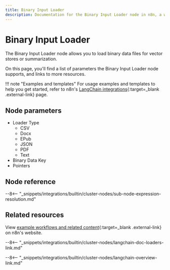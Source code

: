 ```yaml
---
title: Binary Input Loader
description: Documentation for the Binary Input Loader node in n8n, a workflow automation platform. Includes details of operations and configuration, and links to examples and credentials information.
---
```


# Binary Input Loader

The Binary Input Loader node allows you to load binary data files for vector stores or summarization.

On this page, you'll find a list of parameters the Binary Input Loader node supports, and links to more resources.

!!! note "Examples and templates"
	For usage examples and templates to help you get started, refer to n8n's [LangChain integrations](https://n8n.io/integrations/binary-input-loader/){:target=_blank .external-link} page.
	
## Node parameters

* Loader Type
	* CSV
	* Docx
	* EPub
	* JSON
	* PDF
	* Text
* Binary Data Key
* Pointers

## Node reference

--8<-- "_snippets/integrations/builtin/cluster-nodes/sub-node-expression-resolution.md"

## Related resources

View [example workflows and related content](https://n8n.io/integrations/binary-input-loader/){:target=_blank .external-link} on n8n's website.

--8<-- "_snippets/integrations/builtin/cluster-nodes/langchain-doc-loaders-link.md"

--8<-- "_snippets/integrations/builtin/cluster-nodes/langchain-overview-link.md"
